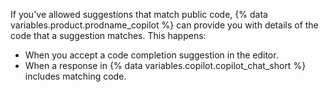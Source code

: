 If you've allowed suggestions that match public code, {% data variables.product.prodname_copilot %} can provide you with details of the code that a suggestion matches. This happens:

* When you accept a code completion suggestion in the editor.
* When a response in {% data variables.copilot.copilot_chat_short %} includes matching code.
